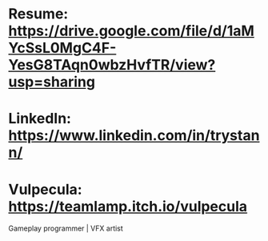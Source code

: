 Resume: https://drive.google.com/file/d/1aMYcSsL0MgC4F-YesG8TAqn0wbzHvfTR/view?usp=sharing
==========================================================================================
LinkedIn: https://www.linkedin.com/in/trystann/
==========================================================================================
Vulpecula: https://teamlamp.itch.io/vulpecula
==========================================================================================
Gameplay programmer | VFX artist



